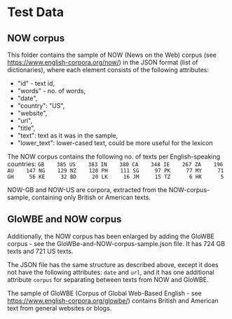 # Test Data

## NOW corpus

This folder contains the sample of NOW (News on the Web) corpus (see https://www.english-corpora.org/now/) in the JSON format (list of dictionaries), where each element consists of the following attributes:
* "id" - text id,
* "words" - no. of words,
* "date",
* "country": "US",
* "website",
* "url",
* "title",
* "text": text as it was in the sample,
* "lower_text": lower-cased text, could be more useful for the lexicon

The NOW corpus contains the following no. of texts per English-speaking countries:
`GB    385
US    383
IN    380
CA    348
IE    267
ZA    196
AU    147
NG    129
NZ    120
PH    111
SG     97
PK     77
MY     71
GH     56
KE     32
BD     20
LK     16
JM     15
TZ      6
HK      5`

NOW-GB and NOW-US are corpora, extracted from the NOW-corpus-sample, containing only British or American texts.

## GloWBE and NOW corpus

Additionally, the NOW corpus has been enlarged by adding the GloWBE corpus - see the GloWBe-and-NOW-corpus-sample.json file. It has 724 GB texts and 721 US texts.

The JSON file has the same structure as described above, except it does not have the following attributes: `date` and `url`, and it has one additional attribute `corpus` for separating between texts from NOW and GloWBE.

The sample of GloWBE (Corpus of Global Web-Based English - see https://www.english-corpora.org/glowbe/) contains British and American text from general websites or blogs.